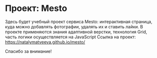 # Проект: Mesto


Здесь будет учебный проект сервиса Mesto: интерактивная страница, куда можно добавлять фотографии, удалять их и ставить лайки. В проекте применяются знания адаптивной верстки, технология Grid, часть логики осуществляется на JavaScript
Ссылка на проект: https://natalymatveeva.github.io/mesto/

Спасибо за внимание!

